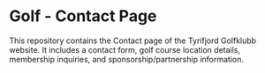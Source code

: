 # Golf - Contact Page
This repository contains the Contact page of the Tyrifjord Golfklubb website. 
It includes a contact form, golf course location details, membership inquiries, and sponsorship/partnership information.
